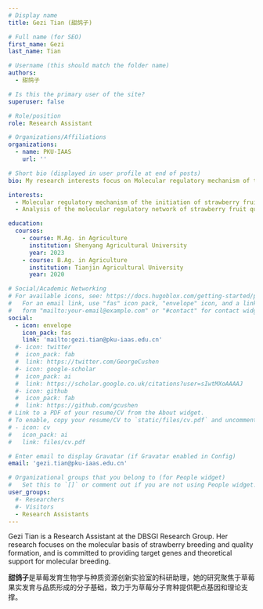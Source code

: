 ```yaml
---
# Display name
title: Gezi Tian (甜鸽子)

# Full name (for SEO)
first_name: Gezi
last_name: Tian

# Username (this should match the folder name)
authors:
  - 甜鸽子

# Is this the primary user of the site?
superuser: false

# Role/position
role: Research Assistant

# Organizations/Affiliations
organizations:
  - name: PKU-IAAS
    url: ''

# Short bio (displayed in user profile at end of posts)
bio: My research interests focus on Molecular regulatory mechanism of the initiation of strawberry fruit development and Analysis of the molecular regulatory network of strawberry fruit quality traits.

interests:
  - Molecular regulatory mechanism of the initiation of strawberry fruit development 
  - Analysis of the molecular regulatory network of strawberry fruit quality traits

education:
  courses:
    - course: M.Ag. in Agriculture
      institution: Shenyang Agricultural University
      year: 2023
    - course: B.Ag. in Agriculture
      institution: Tianjin Agricultural University
      year: 2020

# Social/Academic Networking
# For available icons, see: https://docs.hugoblox.com/getting-started/page-builder/#icons
#   For an email link, use "fas" icon pack, "envelope" icon, and a link in the
#   form "mailto:your-email@example.com" or "#contact" for contact widget.
social:
  - icon: envelope
    icon_pack: fas
    link: 'mailto:gezi.tian@pku-iaas.edu.cn'
  #- icon: twitter
  #  icon_pack: fab
  #  link: https://twitter.com/GeorgeCushen
  #- icon: google-scholar
  #  icon_pack: ai
  #  link: https://scholar.google.co.uk/citations?user=sIwtMXoAAAAJ
  #- icon: github
  #  icon_pack: fab
  #  link: https://github.com/gcushen
# Link to a PDF of your resume/CV from the About widget.
# To enable, copy your resume/CV to `static/files/cv.pdf` and uncomment the lines below.
# - icon: cv
#   icon_pack: ai
#   link: files/cv.pdf

# Enter email to display Gravatar (if Gravatar enabled in Config)
email: 'gezi.tian@pku-iaas.edu.cn'

# Organizational groups that you belong to (for People widget)
#   Set this to `[]` or comment out if you are not using People widget.
user_groups:
  #- Researchers
  #- Visitors
  - Research Assistants
---
```


Gezi Tian is a Research Assistant at the DBSGI Research Group. Her research focuses on the molecular basis of strawberry breeding and quality formation, and is committed to providing target genes and theoretical support for molecular breeding.

**甜鸽子**是草莓发育生物学与种质资源创新实验室的科研助理，她的研究聚焦于草莓果实发育与品质形成的分子基础，致力于为草莓分子育种提供靶点基因和理论支撑。